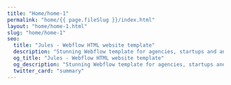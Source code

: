 ```yaml
---
title: "Home/home-1"
permalink: "home/{{ page.fileSlug }}/index.html"
layout: "home/home-1.html"
slug: "home/home-1"
seo:
  title: "Jules - Webflow HTML website template"
  description: "Stunning Webflow template for agencies, startups and any kind of business. 5 landing pages, CMS based portfolio and blog, many useful sections and much more."
  og_title: "Jules - Webflow HTML website template"
  og_description: "Stunning Webflow template for agencies, startups and any kind of business. 5 landing pages, CMS based portfolio and blog, many useful sections and much more."
  twitter_card: "summary"
---
```

